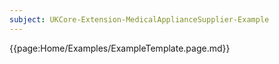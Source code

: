 ```yaml
---
subject: UKCore-Extension-MedicalApplianceSupplier-Example
---
```

{{page:Home/Examples/ExampleTemplate.page.md}}
